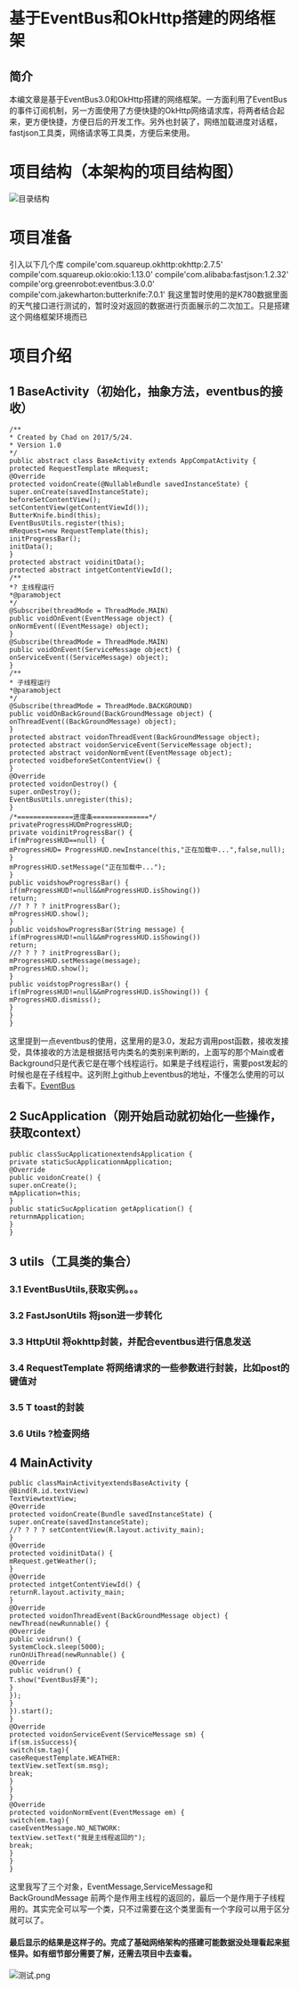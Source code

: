 # 基于EventBus和OkHttp搭建的网络框架

## 简介

本编文章是基于EventBus3.0和OkHttp搭建的网络框架。一方面利用了EventBus的事件订阅机制，另一方面使用了方便快捷的OkHttp网络请求库，将两者结合起来，更方便快捷，方便日后的开发工作。另外也封装了，网络加载进度对话框，fastjson工具类，网络请求等工具类，方便后来使用。

# 项目结构（本架构的项目结构图）

![目录结构](http://upload-images.jianshu.io/upload_images/4130589-e80e82cde75cf72d.png?imageMogr2/auto-orient/strip%7CimageView2/2/w/1240)

# 项目准备

引入以下几个库
compile'com.squareup.okhttp:okhttp:2.7.5'
compile'com.squareup.okio:okio:1.13.0'
compile'com.alibaba:fastjson:1.2.32'
compile'org.greenrobot:eventbus:3.0.0'
compile'com.jakewharton:butterknife:7.0.1'
我这里暂时使用的是K780数据里面的天气接口进行测试的，暂时没对返回的数据进行页面展示的二次加工。只是搭建这个网络框架环境而已

# 项目介绍

## 1 BaseActivity（初始化，抽象方法，eventbus的接收）

```
/**
* Created by Chad on 2017/5/24.
* Version 1.0
*/
public abstract class BaseActivity extends AppCompatActivity {
protected RequestTemplate mRequest;
@Override
protected voidonCreate(@NullableBundle savedInstanceState) {
super.onCreate(savedInstanceState);
beforeSetContentView();
setContentView(getContentViewId());
ButterKnife.bind(this);
EventBusUtils.register(this);
mRequest=new RequestTemplate(this);
initProgressBar();
initData();
}
protected abstract voidinitData();
protected abstract intgetContentViewId();
/**
*? 主线程运行
*@paramobject
*/
@Subscribe(threadMode = ThreadMode.MAIN)
public voidOnEvent(EventMessage object) {
onNormEvent((EventMessage) object);
}
@Subscribe(threadMode = ThreadMode.MAIN)
public voidOnEvent(ServiceMessage object) {
onServiceEvent((ServiceMessage) object);
}
/**
* 子线程运行
*@paramobject
*/
@Subscribe(threadMode = ThreadMode.BACKGROUND)
public voidOnBackGround(BackGroundMessage object) {
onThreadEvent((BackGroundMessage) object);
}
protected abstract voidonThreadEvent(BackGroundMessage object);
protected abstract voidonServiceEvent(ServiceMessage object);
protected abstract voidonNormEvent(EventMessage object);
protected voidbeforeSetContentView() {
}
@Override
protected voidonDestroy() {
super.onDestroy();
EventBusUtils.unregister(this);
}
/*==============进度条==============*/
privateProgressHUDmProgressHUD;
private voidinitProgressBar() {
if(mProgressHUD==null) {
mProgressHUD= ProgressHUD.newInstance(this,"正在加载中...",false,null);
}
mProgressHUD.setMessage("正在加载中...");
}
public voidshowProgressBar() {
if(mProgressHUD!=null&&mProgressHUD.isShowing())
return;
//? ? ? ? initProgressBar();
mProgressHUD.show();
}
public voidshowProgressBar(String message) {
if(mProgressHUD!=null&&mProgressHUD.isShowing())
return;
//? ? ? ? initProgressBar();
mProgressHUD.setMessage(message);
mProgressHUD.show();
}
public voidstopProgressBar() {
if(mProgressHUD!=null&&mProgressHUD.isShowing()) {
mProgressHUD.dismiss();
}
}
}
```

这里提到一点eventbus的使用，这里用的是3.0，发起方调用post函数，接收发接受，具体接收的方法是根据括号内类名的类别来判断的，上面写的那个Main或者Background只是代表它是在哪个线程运行。如果是子线程运行，需要post发起的时候也是在子线程中。这列附上github上eventbus的地址，不懂怎么使用的可以去看下。[EventBus](https://github.com/greenrobot/EventBus)

## 2 SucApplication（刚开始启动就初始化一些操作，获取context）

```
public classSucApplicationextendsApplication {
private staticSucApplicationmApplication;
@Override
public voidonCreate() {
super.onCreate();
mApplication=this;
}
public staticSucApplication getApplication() {
returnmApplication;
}
}
```

## 3 utils（工具类的集合）

### 3.1 EventBusUtils,获取实例。。。

### 3.2 FastJsonUtils 将json进一步转化

### 3.3 HttpUtil 将okhttp封装，并配合eventbus进行信息发送

### 3.4 RequestTemplate 将网络请求的一些参数进行封装，比如post的键值对

### 3.5 T toast的封装

### 3.6 Utils ?检查网络

## 4 MainActivity

```
public classMainActivityextendsBaseActivity {
@Bind(R.id.textView)
TextViewtextView;
@Override
protected voidonCreate(Bundle savedInstanceState) {
super.onCreate(savedInstanceState);
//? ? ? ? setContentView(R.layout.activity_main);
}
@Override
protected voidinitData() {
mRequest.getWeather();
}
@Override
protected intgetContentViewId() {
returnR.layout.activity_main;
}
@Override
protected voidonThreadEvent(BackGroundMessage object) {
newThread(newRunnable() {
@Override
public voidrun() {
SystemClock.sleep(5000);
runOnUiThread(newRunnable() {
@Override
public voidrun() {
T.show("EventBus好美");
}
});
}
}).start();
}
@Override
protected voidonServiceEvent(ServiceMessage sm) {
if(sm.isSuccess){
switch(sm.tag){
caseRequestTemplate.WEATHER:
textView.setText(sm.msg);
break;
}
}
}
@Override
protected voidonNormEvent(EventMessage em) {
switch(em.tag){
caseEventMessage.NO_NETWORK:
textView.setText("我是主线程返回的");
break;
}
}
}
```

这里我写了三个对象，EventMessage,ServiceMessage和BackGroundMessage
前两个是作用主线程的返回的，最后一个是作用于子线程用的。其实完全可以写一个类，只不过需要在这个类里面有一个字段可以用于区分就可以了。

#### 最后显示的结果是这样子的。完成了基础网络架构的搭建可能数据没处理看起来挺怪异。如有细节部分需要了解，还需去项目中去查看。

![测试.png](http://upload-images.jianshu.io/upload_images/4130589-4eddb4a1daa75e0f.png?imageMogr2/auto-orient/strip%7CimageView2/2/w/1240)
